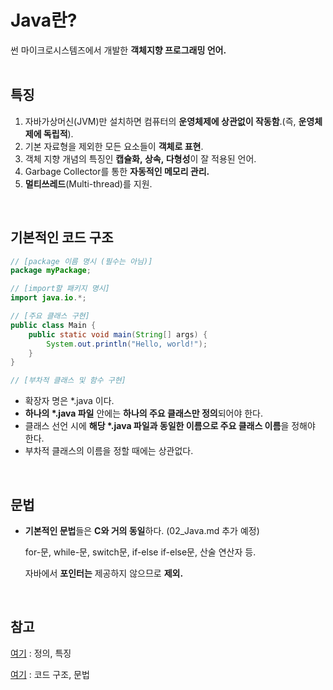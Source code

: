 # Java란?

썬 마이크로시스템즈에서 개발한 **객체지향 프로그래밍 언어.**
<br><br>


## **특징**

1. 자바가상머신(JVM)만 설치하면 컴퓨터의 **운영체제에 상관없이 작동함**.(즉, **운영체제에 독립적**).
2. 기본 자료형을 제외한 모든 요소들이 **객체로 표현**.
3. 객체 지향 개념의 특징인 **캡슐화, 상속, 다형성**이 잘 적용된 언어.
4. Garbage Collector를 통한 **자동적인 메모리 관리.**
5. **멀티쓰레드**(Multi-thread)를 지원.
<br>

## 기본적인 코드 구조

```java
// [package 이름 명시 (필수는 아님)]
package myPackage;

// [import할 패키지 명시]
import java.io.*;

// [주요 클래스 구현]
public class Main {
    public static void main(String[] args) {
        System.out.println("Hello, world!");
    }
}

// [부차적 클래스 및 함수 구현]
```
- 확장자 명은 *.java 이다.
- **하나의 \*.java 파일** 안에는 **하나의 주요 클래스만 정의**되어야 한다.
- 클래스 선언 시에 **해당 \*.java 파일과 동일한 이름으로 주요 클래스 이름**을 정해야 한다.
- 부차적 클래스의 이름을 정할 때에는 상관없다.
<br>

## 문법

- **기본적인 문법**들은 **C와 거의 동일**하다. (02_Java.md 추가 예정)

    for-문, while-문, switch문, if-else if-else문, 산술 연산자 등.

    자바에서 **포인터는** 제공하지 않으므로 **제외.**
<br>

## 참고

[여기](https://goddaehee.tistory.com/120) : 정의, 특징

[여기](https://namu.wiki/w/Java/%EB%AC%B8%EB%B2%95) : 코드 구조, 문법
